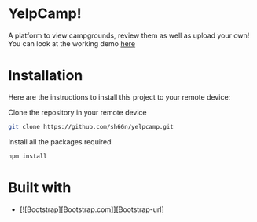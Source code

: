 # YelpCamp! 
  A platform to view campgrounds, review them as well as upload your own! You can look at the working demo [here](https://yelpcamp-28s0.onrender.com/)

# Installation
  Here are the instructions to install this project to your remote device:

  Clone the repository in your remote device
  ```bash
git clone https://github.com/sh66n/yelpcamp.git
```
  Install all the packages required
  ```bash
npm install
```
# Built with
* [![Bootstrap][Bootstrap.com]][Bootstrap-url]
